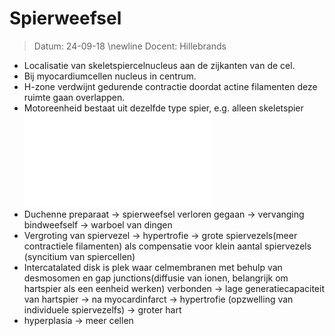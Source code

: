 # Spierweefsel
 > Datum: 24-09-18 \newline
 > Docent: Hillebrands

- Localisatie van skeletspiercelnucleus aan de zijkanten van de cel.
- Bij myocardiumcellen nucleus in centrum.
- H-zone verdwijnt gedurende contractie doordat actine filamenten deze ruimte gaan overlappen.
- Motoreenheid bestaat uit dezelfde type spier, e.g. alleen skeletspier
![Banden van skeletspier](sarcomere.pdf)
- Duchenne preparaat → spierweefsel verloren gegaan → vervanging bindweefself → warboel van dingen
- Vergroting van spiervezel → hypertrofie → grote spiervezels(meer contractiele filamenten) als compensatie voor klein aantal spiervezels (syncitium van spiercellen)
- Intercatalated disk is plek waar celmembranen met behulp van desmosomen en gap junctions(diffusie van ionen, belangrijk om hartspier als een eenheid werken) verbonden → lage generatiecapaciteit van hartspier → na myocardinfarct → hypertrofie (opzwelling van individuele spiervezelfs) → groter hart
- hyperplasia → meer cellen
